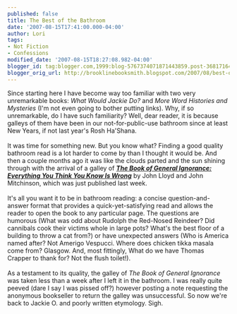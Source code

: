 ```yaml
---
published: false
title: The Best of the Bathroom
date: '2007-08-15T17:41:00.000-04:00'
author: Lori
tags:
- Not Fiction
- Confessions
modified_date: '2007-08-15T18:27:08.982-04:00'
blogger_id: tag:blogger.com,1999:blog-5767374071871443859.post-3681716479350631890
blogger_orig_url: http://brooklinebooksmith.blogspot.com/2007/08/best-of-bathroom.html
---
```


Since starting here I have become way too familiar with two very unremarkable books: <em>What Would Jackie Do?</em> and <em>More Word Histories and Mysteries </em>(I'm not even going to bother putting links). Why, if so unremarkable, do I have such familiarity? Well, dear reader, it is because galleys of them have been in our not-for-public-use bathroom since at least New Years, if not last year's Rosh Ha'Shana.<br /><br />It was time for something new. But you know what? Finding a good quality bathroom read is a lot harder to come by than I thought it would be.  And then a couple months ago it was like the clouds parted and the sun shining through with the arrival of a galley of <strong><em><a href="http://brookline.booksense.com/NASApp/store/Product?s=showproduct&isbn=9780307394910">The Book of General Ignorance: Everything You Think You Know Is Wrong</a></em></strong> by John Lloyd and John Mitchinson, which was just published last week.<br /><br />It's all you want it to be in bathroom reading: a concise question-and-answer format that provides a quick-yet-satisfying read and allows the reader to open the book to any particular page. The questions are humorous (What was odd about Rudolph the Red-Nosed Reindeer? Did cannibals cook their victims whole in large pots? What's the best floor of a building to throw a cat from?) or have unexpected answers (Who is America named after? Not Amerigo Vespucci. Where does chicken tikka masala come from? Glasgow. And, most fittingly, What do we have Thomas Crapper to thank for? Not the flush toilet!). <br /><br />As a testament to its quality, the galley of <em>The Book of General Ignorance</em> was taken less than a week after I left it in the bathroom. I was really quite peeved (dare I say I was pissed off?) however posting a note requesting the anonymous bookseller to return the galley was unsuccessful. So now we're back to Jackie O. and poorly written etymology. Sigh.